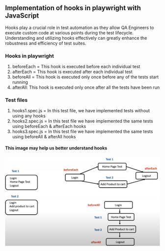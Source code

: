 ## Implementation of hooks in playwright with JavaScript

Hooks play a crucial role in test automation as they allow QA Engineers to execute custom code at various points during the test lifecycle.
Understanding and utilizing hooks effectively can greatly enhance the robustness and efficiency of test suites.

### Hooks in playwright
   1. beforeEach = This hook is executed before each individual test
   2. afterEach = This hook is executed after each individual test
   3. beforeAll = This hook is executed only once before any of the tests start running
   4. afterAll: This hook is executed only once after all the tests have been run

### Test files
1. hooks1.spec.js = In this test file, we have implemented tests without using any hooks
2. hooks2.spec.js = In this test file we have implemented the same tests using beforeEach & afterEach hooks
3. hooks3.spec.js = In this test file we have implemented the same tests using beforeAll & afterAll hooks

#### This image may help us better understand hooks
<img src = "tests/hooks.jpg" width="600" title="hooks" />
